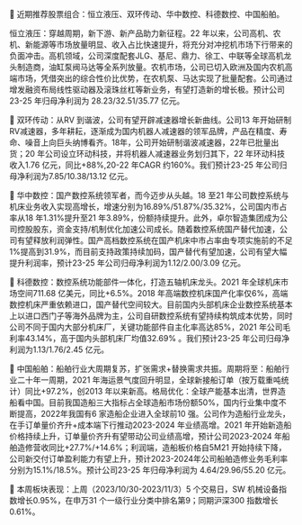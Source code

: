  近期推荐股票组合：恒立液压、双环传动、华中数控、科德数控、中国船舶。  

恒立液压：穿越周期，新下游、新产品助力新征程。22 年以来，公司高机、农机、新能源等市场放量明显、收入占比快速提升，将充分对冲挖机市场下行带来的负面冲击。高机领域，公司深度配套JLG、基尼、鼎力、徐工、中联等全球高机龙头制造商，油缸泵阀马达等全系列放量。农机市场，公司已切入欧洲及国内农机高端市场，凭借突出的综合性价比优势，在农机泵、马达实现了批量配套。公司通过增发融资布局线性驱动器及滚珠丝杠等新业务，有望打造新的增长极。预计公司 23-25 年归母净利润为 28.23/32.51/35.77 亿元。  

 双环传动：从RV 到谐波，公司有望开辟减速器增长新曲线。公司13 年开始研制RV减速器，多年耕耘，逐渐成为国内机器人减速器的领军品牌，产品在精度、寿命、噪音上向巨头纳博看齐。18年，公司开始研制谐波减速器，22年已批量出货；20 年公司设立环动科技，并将机器人减速器业务划归其下，22 年环动科技收入1.76 亿元，同比+88%,20-22 年CAGR 约160%。我们预计23-25 年公司归母净利润为7.85/10.38/13.12 亿元。  

 华中数控：国产数控系统领军者，而今迈步从头越。18 至21 年公司数控系统与机床业务收入实现高增长，增速分别为16.89%/51.87%/35.32%，公司国内市占率从18 年1.31%提升至21 年3.89%，份额持续提升。此外，卓尔智造集团成为公司控股股东，资金支持/机制优化加速公司成长。随着数控系统国产替代加速，公司有望释放利润弹性。国产高档数控系统在国产机床中市占率由专项实施前的不足1%提高到31.9%，而目前支持政策持续加码，国产替代有望加速，公司有望大幅提升利润率，预计23-25 年公司归母净利润为1.12/2.00/3.09 亿元。  

 科德数控：数控系统功能部件一体化，打造五轴机床龙头。2021 年全球机床市场空间711.68 亿美元，同比+6.5%。2018 年高端数控机床国产化率仅6%，高端数控机床严重依赖进口，国产替代空间较大。目前国内头部机床企业数控系统基本上以进口西门子等海外品牌为主，公司自研数控系统有望持续构筑成本优势，同时公司不同于国内大部分机床厂，关键功能部件自主化率高达85%，2021 年公司毛利率43.14%，高于国内头部机床厂均值32.69% 。我们预计23-25 年公司归母净利润为1.13/1.76/2.45 亿元。  

 中国船舶：船舶行业大周期复苏，扩张需求+替换需求共振。周期将至：船舶行业二十年一周期，2021 年海运景气度回升明显，全球新接船订单（按万载重吨统计）同比+97.2%，创2013 年以来新高。格局优化：全球产能基本出清，世界造船看中国。目前我国造船三大指标占全球造船市场份额50%，国内行业集中度不断提高，2022年我国有6 家造船企业进入全球前10 强。公司作为造船行业龙头，在手订单量价齐升+成本端下行推动2023-2024 年业绩高增。2021 年开始新造船价格持续上升，订单量价齐升有望带动公司业绩高增，预计公司2023-2024 年船舶造修营收同比+27.7%/+14.6%；利润端，造船板价格自5M21 开始持续下降，公司新交付订单盈利能力有望上升，预计2023-2024年公司船舶造修业务毛利率分别为15.1%/18.5%。预计公司23-25 年归母净利润为 4.64/29.96/55.20 亿元。  

 本周板块表现：上周（2023/10/30-2023/11/3）5 个交易日，SW 机械设备指数增长0.95%，在申万31 个一级行业分类中排名第9；同期沪深300 指数增长0.61%。  